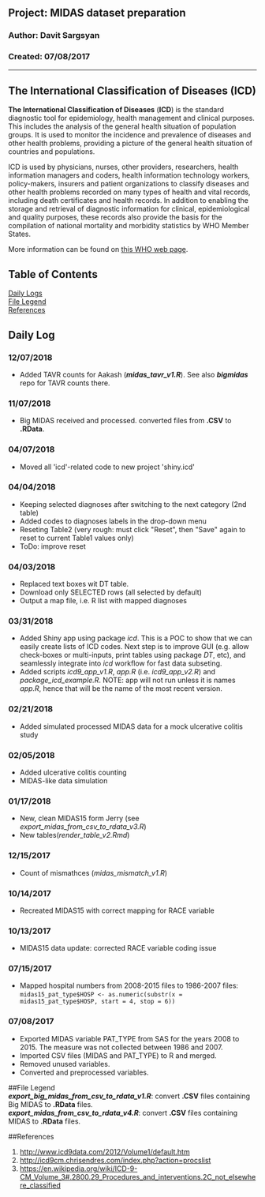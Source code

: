 ## Project: MIDAS dataset preparation    
### Author: Davit Sargsyan   
### Created: 07/08/2017  

---

## The International Classification of Diseases (ICD)
**The International Classification of Diseases** (**ICD**) is the standard diagnostic tool for epidemiology, health management and clinical purposes. This includes the analysis of the general health situation of population groups. It is used to monitor the incidence and prevalence of diseases and other health problems, providing a picture of the general health situation of countries and populations.   
   
ICD is used by physicians, nurses, other providers, researchers, health information managers and coders, health information technology workers, policy-makers, insurers and patient organizations to classify diseases and other health problems recorded on many types of health and vital records, including death certificates and health records. In addition to enabling the storage and retrieval of diagnostic information for clinical, epidemiological and quality purposes, these records also provide the basis for the compilation of national mortality and morbidity statistics by WHO Member States.    
   
More information can be found on [this WHO web page](http://www.who.int/classifications/icd/en/).

## Table of Contents
[Daily Logs](#log)    
[File Legend](#legend)      
[References](#ref)   

## Daily Log<a name="log"></a>
### 12/07/2018
* Added TAVR counts for Aakash (***midas_tavr_v1.R***). See also ***bigmidas*** repo for TAVR counts there.

### 11/07/2018
* Big MIDAS received and processed. converted files from **.CSV** to **.RData**.

### 04/07/2018
* Moved all 'icd'-related code to new project 'shiny.icd'  

### 04/04/2018
* Keeping selected diagnoses after switching to the next category (2nd table)    
* Added codes to diagnoses labels in the drop-down menu    
* Reseting Table2 (very rough: must click "Reset", then "Save" again to reset to current Table1 values only)    
* ToDo: improve reset

### 04/03/2018
* Replaced text boxes wit DT table. 
* Download only SELECTED rows (all selected by default)
* Output a map file, i.e. R list with mapped diagnoses 

### 03/31/2018
* Added Shiny app using package *icd*. This is a POC to show that we can easily create lists of ICD codes. Next step is to improve GUI (e.g. allow check-boxes or multi-inputs, print tables using package *DT*, etc), and seamlessly integrate into *icd* workflow for fast data subseting. 
* Added scripts *icd9_app_v1.R*, *app.R* (i.e. *icd9_app_v2.R*) and *package_icd_example.R*. NOTE: app will not run unless it is names *app.R*, hence that will be the name of the most recent version.

### 02/21/2018
* Added simulated processed MIDAS data for a mock ulcerative colitis study

### 02/05/2018
* Added ulcerative colitis counting    
* MIDAS-like data simulation

### 01/17/2018
* New, clean MIDAS15 form Jerry (see *export_midas_from_csv_to_rdata_v3.R*)     
* New tables(*render_table_v2.Rmd*)

### 12/15/2017
* Count of mismathces (*midas_mismatch_v1.R*)

### 10/14/2017
* Recreated MIDAS15 with correct mapping for RACE variable

### 10/13/2017
* MIDAS15 data update: corrected RACE variable coding issue

### 07/15/2017
* Mapped hospital numbers from 2008-2015 files to 1986-2007 files:   
`midas15_pat_type$HOSP <- as.numeric(substr(x = midas15_pat_type$HOSP, start = 4, stop = 6))`       

### 07/08/2017
* Exported MIDAS variable PAT_TYPE from SAS for the years 2008 to 2015. The measure was not collected between 1986 and 2007.   
* Imported CSV files (MIDAS and PAT_TYPE) to R and merged.   
* Removed unused variables.    
* Converted and preprocessed variables.   

##File Legend<a name="legend"></a>  
***export_big_midas_from_csv_to_rdata_v1.R***: convert **.CSV** files containing Big MIDAS to **.RData** files.    
***export_midas_from_csv_to_rdata_v4.R***: convert **.CSV** files containing MIDAS to **.RData** files.    

##References<a name="ref"></a>  
1. http://www.icd9data.com/2012/Volume1/default.htm    
2. http://icd9cm.chrisendres.com/index.php?action=procslist   
3. https://en.wikipedia.org/wiki/ICD-9-CM_Volume_3#.2800.29_Procedures_and_interventions.2C_not_elsewhere_classified 
